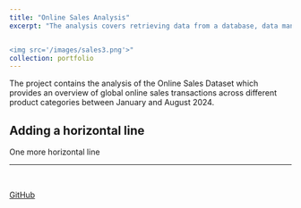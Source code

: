 ```yaml
---
title: "Online Sales Analysis"
excerpt: "The analysis covers retrieving data from a database, data manipulation, visualizations and answering the business questions.<br/>


<img src='/images/sales3.png'>"
collection: portfolio
---
```


The project contains the analysis of the Online Sales Dataset which provides an overview of global online sales transactions across different product categories between January and August 2024.

Adding a horizontal line
---



One more horizontal line
***



<br/>







[GitHub](https://github.com)

